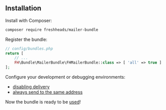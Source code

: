 Installation
------------

Install with Composer:

```bash
composer require freshheads/mailer-bundle
```

Register the bundle:

```php
// config/bundles.php
return [
    // ...
    FH\Bundle\MailerBundle\FHMailerBundle::class => [ 'all' => true ]
];
```

Configure your development or debugging environments:
* [disabling delivery](https://symfony.com/doc/current/mailer.html#disabling-delivery)
* [always send to the same address](https://symfony.com/doc/current/mailer.html#always-send-to-the-same-address)

Now the bundle is ready to be [used](usage.md)!
